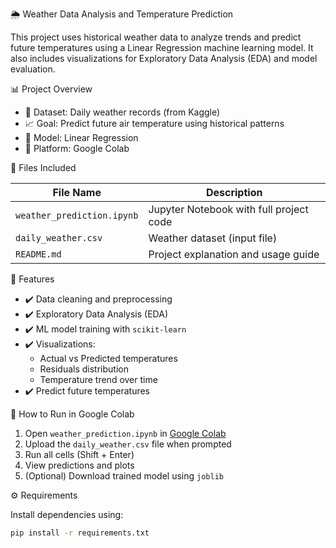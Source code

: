 🌦️ Weather Data Analysis and Temperature Prediction

This project uses historical weather data to analyze trends and predict future temperatures using a Linear Regression machine learning model. It also includes visualizations for Exploratory Data Analysis (EDA) and model evaluation.


📊 Project Overview

- 📅 Dataset: Daily weather records (from Kaggle)
- 📈 Goal: Predict future air temperature using historical patterns
- 🧠 Model: Linear Regression
- 📍 Platform: Google Colab


📁 Files Included

| File Name                | Description                                |
|-------------------------|--------------------------------------------|
| `weather_prediction.ipynb` | Jupyter Notebook with full project code  |
| `daily_weather.csv`     | Weather dataset (input file)               |
| `README.md`             | Project explanation and usage guide        |


🧪 Features

- ✔️ Data cleaning and preprocessing
- ✔️ Exploratory Data Analysis (EDA)
- ✔️ ML model training with `scikit-learn`
- ✔️ Visualizations:
  - Actual vs Predicted temperatures
  - Residuals distribution
  - Temperature trend over time
- ✔️ Predict future temperatures


🚀 How to Run in Google Colab

1. Open `weather_prediction.ipynb` in [Google Colab](https://colab.research.google.com)
2. Upload the `daily_weather.csv` file when prompted
3. Run all cells (Shift + Enter)
4. View predictions and plots
5. (Optional) Download trained model using `joblib`


⚙️ Requirements

Install dependencies using:

```bash
pip install -r requirements.txt
